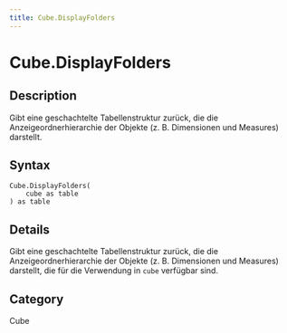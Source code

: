 ```yaml
---
title: Cube.DisplayFolders
---
```


# Cube.DisplayFolders


## Description

Gibt eine geschachtelte Tabellenstruktur zurück, die die Anzeigeordnerhierarchie der Objekte (z. B. Dimensionen und Measures) darstellt.


## Syntax

```powerquery
Cube.DisplayFolders(
    cube as table
) as table
```


## Details

Gibt eine geschachtelte Tabellenstruktur zurück, die die Anzeigeordnerhierarchie der Objekte (z. B. Dimensionen und Measures) darstellt, die für die Verwendung in <code>cube</code> verfügbar sind.



## Category
Cube
